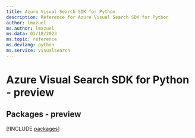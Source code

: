 ```yaml
---
title: Azure Visual Search SDK for Python
description: Reference for Azure Visual Search SDK for Python
author: lmazuel
ms.author: lmazuel
ms.data: 01/18/2023
ms.topic: reference
ms.devlang: python
ms.service: visualsearch
---
```

# Azure Visual Search SDK for Python - preview
## Packages - preview
[!INCLUDE [packages](visual-search-index.md)]